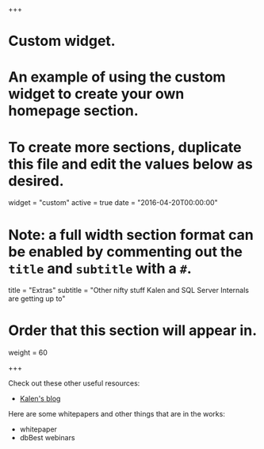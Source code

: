 +++
# Custom widget.
# An example of using the custom widget to create your own homepage section.
# To create more sections, duplicate this file and edit the values below as desired.
widget = "custom"
active = true
date = "2016-04-20T00:00:00"

# Note: a full width section format can be enabled by commenting out the `title` and `subtitle` with a `#`.
title = "Extras"
subtitle = "Other nifty stuff Kalen and SQL Server Internals are getting up to"

# Order that this section will appear in.
weight = 60

+++

Check out these other useful resources:

- [Kalen's blog](http://sqlblog.com/blogs/kalen_delaney/default.aspx)

Here are some whitepapers and other things that are in the works:

- whitepaper
- dbBest webinars

